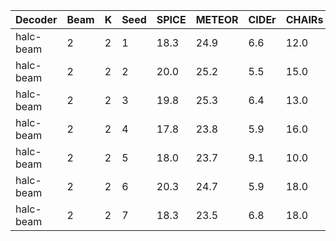 | Decoder | Beam | K | Seed | SPICE | METEOR | CIDEr | CHAIRs | CHAIRi |
|---------|-----------|----------|------------|-------|--------|-------|--------|--------|
| halc-beam | 2 | 2 | 1 | 18.3 | 24.9 | 6.6 | 12.0 | 6.0 |
| halc-beam | 2 | 2 | 2 | 20.0 | 25.2 | 5.5 | 15.0 | 7.4 |
| halc-beam | 2 | 2 | 3 | 19.8 | 25.3 | 6.4 | 13.0 | 7.9 |
| halc-beam | 2 | 2 | 4 | 17.8 | 23.8 | 5.9 | 16.0 | 8.6 |
| halc-beam | 2 | 2 | 5 | 18.0 | 23.7 | 9.1 | 10.0 | 4.6 |
| halc-beam | 2 | 2 | 6 | 20.3 | 24.7 | 5.9 | 18.0 | 9.2 |
| halc-beam | 2 | 2 | 7 | 18.3 | 23.5 | 6.8 | 18.0 | 8.0 |
